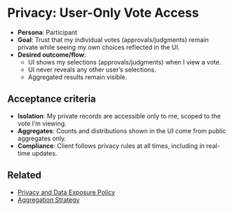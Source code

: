 # Privacy: User-Only Vote Access

- **Persona**: Participant
- **Goal**: Trust that my individual votes (approvals/judgments) remain private while seeing my own choices reflected in the UI.
- **Desired outcome/flow**:
  - UI shows my selections (approvals/judgments) when I view a vote.
  - UI never reveals any other user’s selections.
  - Aggregated results remain visible.

## Acceptance criteria
- **Isolation**: My private records are accessible only to me, scoped to the vote I’m viewing.
- **Aggregates**: Counts and distributions shown in the UI come from public aggregates only.
- **Compliance**: Client follows privacy rules at all times, including in real-time updates.

## Related
- [Privacy and Data Exposure Policy](../server/privacy-and-data-exposure-policy.md)
- [Aggregation Strategy](../server/aggregation-strategy.md)

